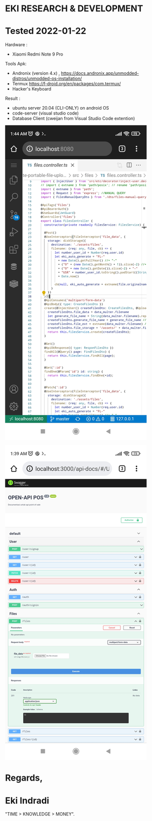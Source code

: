 # EKI RESEARCH & DEVELOPMENT

# Tested 2022-01-22


Hardware :
- Xiaomi Redmi Note 9 Pro

Tools Apk: 
- Andronix (version 4.x) , https://docs.andronix.app/unmodded-distros/unmodded-os-installation/
- Termux https://f-droid.org/en/packages/com.termux/ 
- Hacker's Keyboard 

Result :
- ubuntu server 20.04 (CLI-ONLY) on android OS
- code-server (visual studio code)
- Database Client (cweijan from Visual Studio Code extention)



![FINAL_1](https://github.com/EKI-INDRADI/eki-latihan-vscode-database-client-nodejs-git-on-android/raw/master/images/run_final_3.jpg)

![FINAL_2](https://github.com/EKI-INDRADI/eki-latihan-vscode-database-client-nodejs-git-on-android/raw/master/images/run_final_4.jpg)


# Regards,

# Eki Indradi
"TIME > KNOWLEDGE > MONEY".





